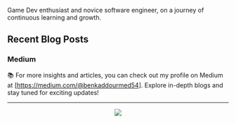 

Game Dev enthusiast and novice software engineer, on a journey of continuous learning and growth.

## Recent Blog Posts  

### Medium  
📚 For more insights and articles, you can check out my profile on Medium at [https://medium.com/@benkaddourmed54]. Explore in-depth blogs and stay tuned for exciting updates!  
  
---
<div align="center">
<img src="https://komarev.com/ghpvc/?username=Cizr&&style=flat-square" align="center" />
</div> 
